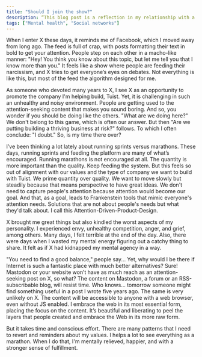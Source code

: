 ```yaml
---
title: "Should I join the show?"
description: “This blog post is a reflection in my relationship with a social network, X. I share my thoughts on the unhealthy environment that the platform has become and how it contrasts with the values of the company I'm building, Tuist. I also reflect on the benefits of the web in its raw form and the importance of running marathons over sprints."
tags: ["Mental health", "Social networks"]
---
```


When I enter X these days, it reminds me of Facebook, which I moved away from long ago. The feed is full of crap, with posts formatting their text in bold to get your attention. People step on each other in a macho-like manner: "Hey! You think you know about this topic, but let me tell you that I know more than you." It feels like a show where people are feeding their narcissism, and X tries to get everyone’s eyes on debates. Not everything is like this, but most of the feed the algorithm designed for me.

As someone who devoted many years to X, I see X as an opportunity to promote the company I'm helping build, Tuist. Yet, it is challenging in such an unhealthy and noisy environment. People are getting used to the attention-seeking content that makes you sound boring. And so, you wonder if you should be doing like the others. "What are we doing here?" We don't belong to this game, which is often our answer. But then "Are we putting building a thriving business at risk?" follows. To which I often conclude: "I doubt." So, is my time there over?

 I’ve been thinking a lot lately about running sprints versus marathons. These days, running sprints and feeding the platform are many of what’s encouraged. Running marathons is not encouraged at all. The quantity is more important than the quality. Keep feeding the system. But this feels so out of alignment with our values and the type of company we want to build with Tuist. We prime quantity over quality. We want to move slowly but steadily because that means perspective to have great ideas. We don't need to capture people's attention because attention would become our goal. And that, as a goal, leads to Frankenstein tools that mimic everyone's attention needs. Solutions that are not about people's needs but what they'd talk about. I call this Attention-Driven-Product-Design.

X brought me great things but also kindled the worst aspects of my personality. I experienced envy, unhealthy competition, anger, and grief, among others. Many days, I felt terrible at the end of the day. Also, there were days when I wasted my mental energy figuring out a catchy thing to share. It felt as if X had kidnapped my mental agency in a way.

"You need to find a good balance," people say... Yet, why would I be there if Internet is such a fantastic place with much better alternatives? Sure! Mastodon or your website won’t have as much reach as an attention-seeking post on X, so what?  The content on Mastodon, a forum or an RSS-subscribable blog, will resist time. Who knows... tomorrow someone might find something useful in a post I wrote five years ago. The same is very unlikely on X. The content will be accessible to anyone with a web browser, even without JS enabled. I embrace the web in its most essential form, placing the focus on the content. It’s beautiful and liberating to peel the layers that people created and embrace the Web in its more raw form.

But it takes time and conscious effort. There are many patterns that I need to revert and reminders about my values. I helps a lot to see everything as a marathon. When I do that, I'm mentally relieved, happier, and with a stronger sense of fulfillment.
